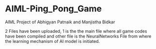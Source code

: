 # AIML-Ping_Pong_Game
AIML Project of Abhigyan Patnaik and Manjistha Bidkar

2 Files have been uploaded, 1 is the the main file where all game codes have been compiled and other file is the NeuralNetworks File from where the learning mechanism of AI model is initiated.
